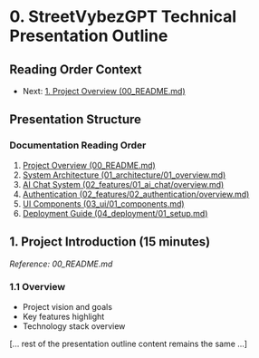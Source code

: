 # 0. StreetVybezGPT Technical Presentation Outline

## Reading Order Context
- Next: [1. Project Overview (00_README.md)](./00_README.md)

## Presentation Structure

### Documentation Reading Order
1. [Project Overview (00_README.md)](./00_README.md)
2. [System Architecture (01_architecture/01_overview.md)](./01_architecture/01_overview.md)
3. [AI Chat System (02_features/01_ai_chat/overview.md)](./02_features/01_ai_chat/overview.md)
4. [Authentication (02_features/02_authentication/overview.md)](./02_features/02_authentication/overview.md)
5. [UI Components (03_ui/01_components.md)](./03_ui/01_components.md)
6. [Deployment Guide (04_deployment/01_setup.md)](./04_deployment/01_setup.md)

## 1. Project Introduction (15 minutes)
*Reference: 00_README.md*

### 1.1 Overview
- Project vision and goals
- Key features highlight
- Technology stack overview

[... rest of the presentation outline content remains the same ...]
